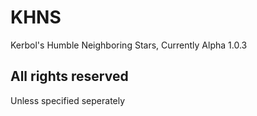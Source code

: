 # KHNS
Kerbol's Humble Neighboring Stars, 
Currently Alpha 1.0.3
## All rights reserved
Unless specified seperately

